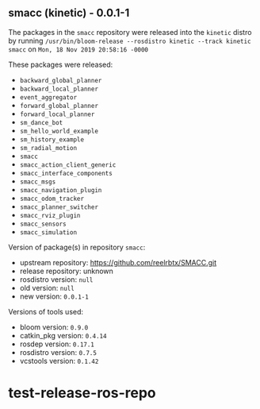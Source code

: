 ## smacc (kinetic) - 0.0.1-1

The packages in the `smacc` repository were released into the `kinetic` distro by running `/usr/bin/bloom-release --rosdistro kinetic --track kinetic smacc` on `Mon, 18 Nov 2019 20:58:16 -0000`

These packages were released:
- `backward_global_planner`
- `backward_local_planner`
- `event_aggregator`
- `forward_global_planner`
- `forward_local_planner`
- `sm_dance_bot`
- `sm_hello_world_example`
- `sm_history_example`
- `sm_radial_motion`
- `smacc`
- `smacc_action_client_generic`
- `smacc_interface_components`
- `smacc_msgs`
- `smacc_navigation_plugin`
- `smacc_odom_tracker`
- `smacc_planner_switcher`
- `smacc_rviz_plugin`
- `smacc_sensors`
- `smacc_simulation`

Version of package(s) in repository `smacc`:

- upstream repository: https://github.com/reelrbtx/SMACC.git
- release repository: unknown
- rosdistro version: `null`
- old version: `null`
- new version: `0.0.1-1`

Versions of tools used:

- bloom version: `0.9.0`
- catkin_pkg version: `0.4.14`
- rosdep version: `0.17.1`
- rosdistro version: `0.7.5`
- vcstools version: `0.1.42`


# test-release-ros-repo
